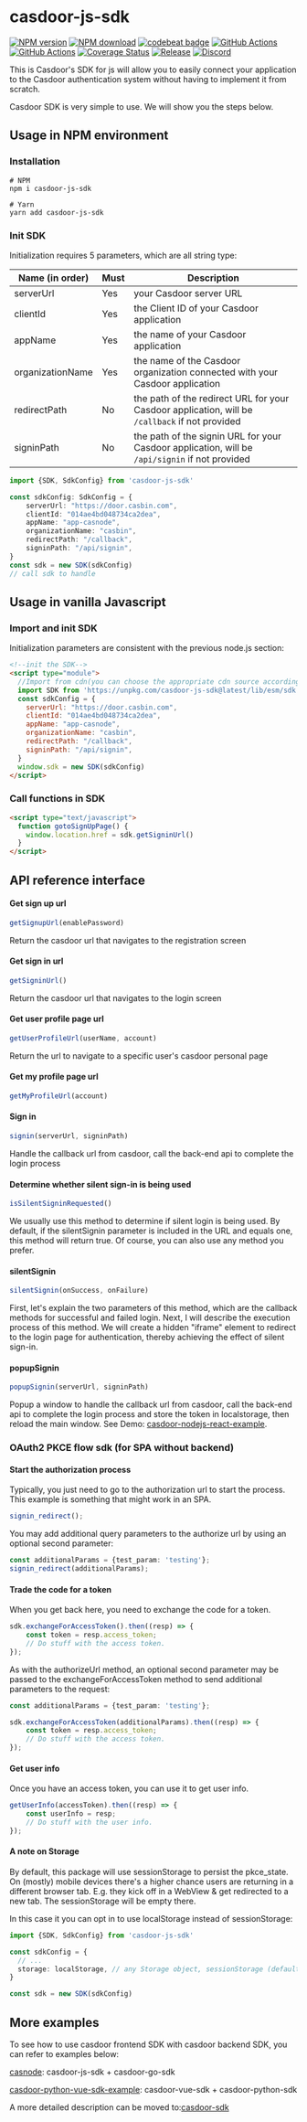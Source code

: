# casdoor-js-sdk

[![NPM version][npm-image]][npm-url]
[![NPM download][download-image]][download-url]
[![codebeat badge](https://codebeat.co/badges/6f2ad052-7fc8-42e1-b40f-0ca2648530c2)](https://codebeat.co/projects/github-com-casdoor-casdoor-js-sdk-master)
[![GitHub Actions](https://github.com/casdoor/casdoor-js-sdk/actions/workflows/release.yml/badge.svg)](https://github.com/casdoor/casdoor-js-sdk/actions/workflows/release.yml)
[![GitHub Actions](https://github.com/casdoor/casdoor-js-sdk/actions/workflows/build.yml/badge.svg)](https://github.com/casdoor/casdoor-js-sdk/actions/workflows/build.yml)
[![Coverage Status](https://codecov.io/gh/casdoor/casdoor-js-sdk/branch/master/graph/badge.svg)](https://codecov.io/gh/casdoor/casdoor-js-sdk)
[![Release](https://img.shields.io/github/release/casdoor/casdoor-js-sdk.svg)](https://github.com/casdoor/casdoor-js-sdk/releases/latest)
[![Discord](https://img.shields.io/discord/1022748306096537660?logo=discord&label=discord&color=5865F2)](https://discord.gg/5rPsrAzK7S)

[npm-image]: https://img.shields.io/npm/v/casdoor-js-sdk.svg?style=flat-square

[npm-url]: https://npmjs.com/package/casdoor-js-sdk

[download-image]: https://img.shields.io/npm/dm/casdoor-js-sdk.svg?style=flat-square

[download-url]: https://npmjs.com/package/casdoor-js-sdk
This is Casdoor's SDK for js will allow you to easily connect your application to the Casdoor authentication system
without having to implement it from scratch.

Casdoor SDK is very simple to use. We will show you the steps below.

## Usage in NPM environment

### Installation

~~~shell script
# NPM
npm i casdoor-js-sdk

# Yarn
yarn add casdoor-js-sdk
~~~

### Init SDK

Initialization requires 5 parameters, which are all string type:

| Name (in order)  | Must | Description                                         |
| ---------------- | ---- | --------------------------------------------------- |
| serverUrl  | Yes  | your Casdoor server URL               |
| clientId         | Yes  | the Client ID of your Casdoor application                        |
| appName           | Yes  | the name of your Casdoor application |
| organizationName     | Yes  | the name of the Casdoor organization connected with your Casdoor application                    |
| redirectPath     | No  | the path of the redirect URL for your Casdoor application, will be `/callback` if not provided              |
| signinPath     | No  | the path of the signin URL for your Casdoor application, will be `/api/signin` if not provided              |

```typescript
import {SDK, SdkConfig} from 'casdoor-js-sdk'

const sdkConfig: SdkConfig = {
    serverUrl: "https://door.casbin.com",
    clientId: "014ae4bd048734ca2dea",
    appName: "app-casnode",
    organizationName: "casbin",
    redirectPath: "/callback",
    signinPath: "/api/signin",
}
const sdk = new SDK(sdkConfig)
// call sdk to handle
```

## Usage in vanilla Javascript

### Import and init SDK

Initialization parameters are consistent with the previous node.js section:

```html
<!--init the SDK-->
<script type="module">
  //Import from cdn(you can choose the appropriate cdn source according to your needs), or just from the local(download the casdoor-js-sdk first)
  import SDK from 'https://unpkg.com/casdoor-js-sdk@latest/lib/esm/sdk.js'
  const sdkConfig = {
    serverUrl: "https://door.casbin.com",
    clientId: "014ae4bd048734ca2dea",
    appName: "app-casnode",
    organizationName: "casbin",
    redirectPath: "/callback",
    signinPath: "/api/signin",
  }
  window.sdk = new SDK(sdkConfig)
</script>
```

### Call functions in SDK

```html
<script type="text/javascript">
  function gotoSignUpPage() {
    window.location.href = sdk.getSigninUrl()
  }
</script>
```

## API reference interface

#### Get sign up url

```typescript
getSignupUrl(enablePassword)
```

Return the casdoor url that navigates to the registration screen

#### Get sign in url

```typescript
getSigninUrl()
```

Return the casdoor url that navigates to the login screen

#### Get user profile page url

```typescript
getUserProfileUrl(userName, account)
```

Return the url to navigate to a specific user's casdoor personal page

#### Get my profile page url

```typescript
getMyProfileUrl(account)
```

#### Sign in

```typescript
signin(serverUrl, signinPath)
```

Handle the callback url from casdoor, call the back-end api to complete the login process

#### Determine whether silent sign-in is being used

```typescript
isSilentSigninRequested()
```

We usually use this method to determine if silent login is being used. By default, if the silentSignin parameter is included in the URL and equals one, this method will return true. Of course, you can also use any method you prefer.

#### silentSignin


````typescript
silentSignin(onSuccess, onFailure)
````

First, let's explain the two parameters of this method, which are the callback methods for successful and failed login. Next, I will describe the execution process of this method. We will create a hidden "iframe" element to redirect to the login page for authentication, thereby achieving the effect of silent sign-in.

#### popupSignin


````typescript
popupSignin(serverUrl, signinPath)
````
Popup a window to handle the callback url from casdoor, call the back-end api to complete the login process and store the token in localstorage, then reload the main window. See Demo: [casdoor-nodejs-react-example](https://github.com/casdoor/casdoor-nodejs-react-example).

### OAuth2 PKCE flow sdk (for SPA without backend)

#### Start the authorization process

Typically, you just need to go to the authorization url to start the process. This example is something that might work in an SPA.

```typescript
signin_redirect();
```

You may add additional query parameters to the authorize url by using an optional second parameter:

```typescript
const additionalParams = {test_param: 'testing'};
signin_redirect(additionalParams);
```

#### Trade the code for a token

When you get back here, you need to exchange the code for a token.

```typescript
sdk.exchangeForAccessToken().then((resp) => {
    const token = resp.access_token;
    // Do stuff with the access token.
});
```

As with the authorizeUrl method, an optional second parameter may be passed to the exchangeForAccessToken method to send additional parameters to the request:

```typescript
const additionalParams = {test_param: 'testing'};

sdk.exchangeForAccessToken(additionalParams).then((resp) => {
    const token = resp.access_token;
    // Do stuff with the access token.
});
```

#### Get user info

Once you have an access token, you can use it to get user info.

```typescript
getUserInfo(accessToken).then((resp) => {
    const userInfo = resp;
    // Do stuff with the user info.
});
```

#### A note on Storage
By default, this package will use sessionStorage to persist the pkce_state. On (mostly) mobile devices there's a higher chance users are returning in a different browser tab. E.g. they kick off in a WebView & get redirected to a new tab. The sessionStorage will be empty there.

In this case it you can opt in to use localStorage instead of sessionStorage:

```typescript
import {SDK, SdkConfig} from 'casdoor-js-sdk'

const sdkConfig = {
  // ...
  storage: localStorage, // any Storage object, sessionStorage (default) or localStorage
}

const sdk = new SDK(sdkConfig)
```

## More examples

To see how to use casdoor frontend SDK with casdoor backend SDK, you can refer to examples below:

[casnode](https://github.com/casbin/casnode): casdoor-js-sdk + casdoor-go-sdk

[casdoor-python-vue-sdk-example](https://github.com/casdoor/casdoor-python-vue-sdk-example): casdoor-vue-sdk + casdoor-python-sdk



A more detailed description can be moved to:[casdoor-sdk](https://casdoor.org/docs/how-to-connect/sdk)
